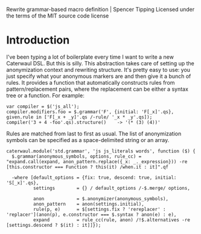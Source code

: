 Rewrite grammar-based macro definition | Spencer Tipping
Licensed under the terms of the MIT source code license

# Introduction

I've been typing a lot of boilerplate every time I want to write a new Caterwaul DSL. But this is silly. This abstraction takes care of setting up the anonymization context and rewriting
structure. It's pretty easy to use: you just specify what your anonymous markers are and then give it a bunch of rules. It provides a function that automatically constructs rules from
pattern/replacement pairs, where the replacement can be either a syntax tree or a function. For example:

    var compiler = $('js_all');
    compiler.modifiers.foo = $.grammar('F', {initial: 'F[_x]'.qs}, given.rule in ['F[_x + _y]'.qs /-rule/ '_x * _y'.qs]);
    compiler('3 + 4 -foo'.qs).structure()    -> '(* (3) (4))'

Rules are matched from last to first as usual. The list of anonymization symbols can be specified as a space-delimited string or an array.

    caterwaul.module('std.grammar', 'js js_literals words', function ($) {
      $.grammar(anonymous_symbols, options, rule_cc) = "expand.call(expand, anon_pattern.replace({_x: _._expression})) -re [this.constructor === Function ? this(it) /when.it : it]".qf

      -where [default_options = {fix: true, descend: true, initial: 'S[_x]'.qs},
              settings        = {} / default_options /-$.merge/ options,

              anon            = $.anonymizer(anonymous_symbols),
              anon_pattern    = anon(settings.initial),
              rule(p, e)      = $[settings.fix ? 'rereplacer' : 'replacer'](anon(p), e.constructor === $.syntax ? anon(e) : e),
              expand          = rule_cc(rule, anon) /!$.alternatives -re [settings.descend ? $(it) : it]]});